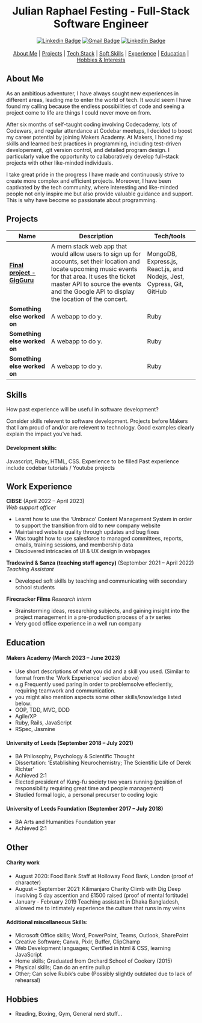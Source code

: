 <div align="center">
  <h1>Julian Raphael Festing - Full-Stack Software Engineer </h1>
  <a href="https://www.linkedin.com/in/julian-r-f"><img src="https://img.shields.io/badge/-LinkedIn-0A66C2?logo=linkedin&style=for-the-badge" alt="Linkedin Badge" /></a>
  <a href="mailto:julfesting@gmail.com"><img src="https://img.shields.io/badge/-gmail-EA4335?logo=gmail&logoColor=white&style=for-the-badge" alt="Gmail Badge" /></a>
  <a href="https://github.com/Raphael40"><img src="https://img.shields.io/badge/-github-181717?logo=github&logoColor=white&style=for-the-badge" alt="Linkedin Badge" /></a>
  <br>
  <br>
  <div>
    <a href="#-about-me">About Me</a> | 
    <a href="#-projects">Projects</a> |
    <a href="#-tech-stack">Tech Stack</a> |
    <a href="#-soft-skills">Soft Skills</a> |
    <a href="#-experience">Experience</a> |
    <a href="#-education">Education</a> |
    <a href="#-hobbies-&-interests">Hobbies & Interests</a>
  </div>
</div>

## About Me

As an ambitious adventurer, I have always sought new experiences in different areas, leading me to enter the world of tech. It would seem I have found my calling because the endless possibilities of code and seeing a project come to life are things I could never move on from. 

After six months of self-taught coding involving Codecademy, lots of Codewars, and regular attendance at Codebar meetups, I decided to boost my career potential by joining Makers Academy. At Makers, I honed my skills and learned best practices in programming, including test-driven developement, .git version control, and detailed program design. I particularly value the opportunity to callaboratively develop full-stack projects with other like-minded individuals.

I take great pride in the progress I have made and continuously strive to create more complex and efficient projects. Moreover, I have been captivated by the tech community, where interesting and like-minded people not only inspire me but also provide valuable guidance and support. This is why have become so passionate about programming.


## Projects

| Name                         | Description       | Tech/tools        |
| ---------------------------- | ----------------- | ----------------- |
| **[Final project - GigGuru](https://github.com/Raphael40/gig-guru)**           | A mern stack web app that would allow users to sign up for accounts, set their location and locate upcoming music events for that area. It uses the ticket master API to source the events and the Google API to display the location of the concert. | MongoDB, Express.js, React.js, and Nodejs, Jest, Cypress, Git, GitHub |
| **Something else worked on** | A webapp to do y. | Ruby              |
| **Something else worked on** | A webapp to do y. | Ruby              |
| **Something else worked on** | A webapp to do y. | Ruby              |

## Skills

How past experience will be useful in software development?

Consider skills relevent to software development. Projects before Makers that I am proud of and/or are relevent to technology. Good examples clearly explain the impact you've had. 

#### Development skills: 

Javascript, Ruby, HTML, CSS. 
Experience to be filled
Past experience include codebar tutorials / Youtube projects

## Work Experience

**CIBSE** (April 2022 – April 2023)  
_Web support officer_
-	Learnt how to use the ‘Umbraco’ Content Management System in order to support the transition from old to new company website 
-	Maintained website quality through updates and bug fixes 
-	Was tought how to use salesforce to managed committees, reports, emails, training sessions, and membership data
-	Disciovered intricacies of UI & UX design in webpages

**Tradewind & Sanza (teaching staff agency)** (September 2021 – April 2022)  
_Teaching Assistant_
- Developed soft skills by teaching and communicating with secondary school students

**Firecracker Films**
_Research intern_
-	Brainstorming ideas, researching subjects, and gaining insight into the project management in a pre-production process of a tv series 
-	Very good office experience in a well run company

## Education

#### Makers Academy (March 2023 – June 2023)
- Use short descriptions of what you did and a skill you used. (Similar to format from the 'Work Experience' section above)
- e.g Frequently used paring in order to problemsolve effeciently, requiring teamwork and communication.
- you might also mention aspects some other skills/knowledge listed below: 
- OOP, TDD, MVC, DDD
- Agile/XP
- Ruby, Rails, JavaScript
- RSpec, Jasmine

#### University of Leeds (September 2018 – July 2021)
- BA Philosophy, Psychology & Scientific Thought
-	Dissertation: ‘Establishing Neurochemistry; The Scientific Life of Derek Richter’
-	Achieved 2:1
-	Elected president of Kung-fu society two years running (position of responsibility requiring great time and people management)
-	Studied formal logic, a personal precurser to coding logic

#### University of Leeds Foundation (September 2017 – July 2018)
- BA Arts and Humanities Foundation year
-	Achieved 2:1

## Other

#### Charity work
- August 2020: Food Bank Staff at Holloway Food Bank, London (proof of character)
- August – September 2021: Kilimanjaro Charity Climb with Dig Deep involving 5 day ascention and £1500 raised (proof of mental fortitude)
- January - February 2019 Teaching assistant in Dhaka Bangladesh, allowed me to intimately experience the culture that runs in my veins

#### Additional miscellaneous Skills:
-	Microsoft Office skills; Word, PowerPoint, Teams, Outlook, SharePoint
-	Creative Software; Canva, Pixlr, Buffer, ClipChamp
-	Web Development languages; Certified in html & CSS, learning JavaScript
-	Home skills; Graduated from Orchard School of Cookery (2015)
-	Physical skills; Can do an entire pullup 
-	Other; Can solve Rubik’s cube (Possibly slightly outdated due to lack of rehearsal)

## Hobbies
- Reading, Boxing, Gym, General nerd stuff...